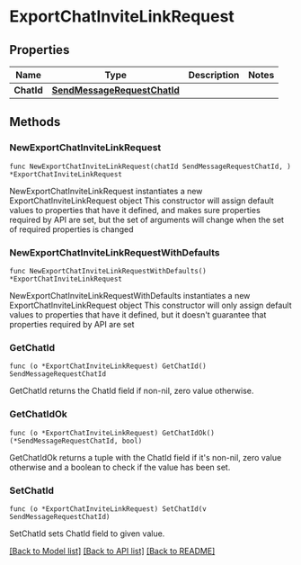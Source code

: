 # ExportChatInviteLinkRequest

## Properties

Name | Type | Description | Notes
------------ | ------------- | ------------- | -------------
**ChatId** | [**SendMessageRequestChatId**](SendMessageRequestChatId.md) |  | 

## Methods

### NewExportChatInviteLinkRequest

`func NewExportChatInviteLinkRequest(chatId SendMessageRequestChatId, ) *ExportChatInviteLinkRequest`

NewExportChatInviteLinkRequest instantiates a new ExportChatInviteLinkRequest object
This constructor will assign default values to properties that have it defined,
and makes sure properties required by API are set, but the set of arguments
will change when the set of required properties is changed

### NewExportChatInviteLinkRequestWithDefaults

`func NewExportChatInviteLinkRequestWithDefaults() *ExportChatInviteLinkRequest`

NewExportChatInviteLinkRequestWithDefaults instantiates a new ExportChatInviteLinkRequest object
This constructor will only assign default values to properties that have it defined,
but it doesn't guarantee that properties required by API are set

### GetChatId

`func (o *ExportChatInviteLinkRequest) GetChatId() SendMessageRequestChatId`

GetChatId returns the ChatId field if non-nil, zero value otherwise.

### GetChatIdOk

`func (o *ExportChatInviteLinkRequest) GetChatIdOk() (*SendMessageRequestChatId, bool)`

GetChatIdOk returns a tuple with the ChatId field if it's non-nil, zero value otherwise
and a boolean to check if the value has been set.

### SetChatId

`func (o *ExportChatInviteLinkRequest) SetChatId(v SendMessageRequestChatId)`

SetChatId sets ChatId field to given value.



[[Back to Model list]](../README.md#documentation-for-models) [[Back to API list]](../README.md#documentation-for-api-endpoints) [[Back to README]](../README.md)


